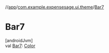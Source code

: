 //[app](../../index.md)/[com.example.expensesage.ui.theme](index.md)/[Bar7](-bar7.md)

# Bar7

[androidJvm]\
val [Bar7](-bar7.md): [Color](https://developer.android.com/reference/kotlin/androidx/compose/ui/graphics/Color.html)
